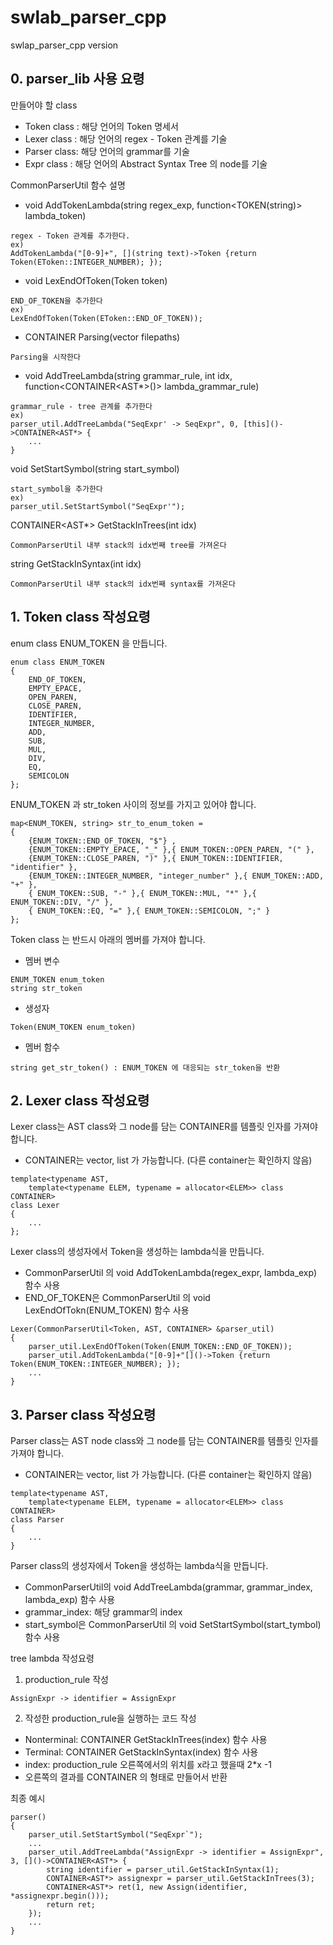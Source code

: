 # swlab_parser_cpp
swlap_parser_cpp version

## 0. parser_lib 사용 요령

만들어야 할 class
- Token class : 해당 언어의 Token 명세서
- Lexer class : 해당 언어의 regex - Token 관계를 기술
- Parser class: 해당 언어의 grammar를 기술
- Expr class  : 해당 언어의 Abstract Syntax Tree 의 node를 기술

CommonParserUtil 함수 설명
- void AddTokenLambda(string regex_exp, function<TOKEN(string)> lambda_token)
```
regex - Token 관계를 추가한다.
ex)
AddTokenLambda("[0-9]+", [](string text)->Token {return Token(EToken::INTEGER_NUMBER); });
```

- void LexEndOfToken(Token token)
```
END_OF_TOKEN을 추가한다
ex)
LexEndOfToken(Token(EToken::END_OF_TOKEN));
```

- CONTAINER<AST> Parsing(vector<string> filepaths)
```
Parsing을 시작한다
```

- void AddTreeLambda(string grammar_rule, int idx, function<CONTAINER<AST*>()> lambda_grammar_rule)
```
grammar_rule - tree 관계를 추가한다
ex)
parser_util.AddTreeLambda("SeqExpr' -> SeqExpr", 0, [this]()->CONTAINER<AST*> {
	...
}
```

void SetStartSymbol(string start_symbol)
```
start_symbol을 추가한다
ex)
parser_util.SetStartSymbol("SeqExpr'");
```

CONTAINER<AST*> GetStackInTrees(int idx)
```
CommonParserUtil 내부 stack의 idx번째 tree를 가져온다
```

string GetStackInSyntax(int idx)
```
CommonParserUtil 내부 stack의 idx번째 syntax를 가져온다
```


## 1. Token class 작성요령

enum class ENUM_TOKEN 을 만듭니다.
```
enum class ENUM_TOKEN
{
	END_OF_TOKEN,
	EMPTY_EPACE,
	OPEN_PAREN,
	CLOSE_PAREN,
	IDENTIFIER,
	INTEGER_NUMBER,
	ADD,
	SUB,
	MUL,
	DIV,
	EQ,
	SEMICOLON
};
```


ENUM_TOKEN 과 str_token 사이의 정보를 가지고 있어야 합니다.
```
map<ENUM_TOKEN, string> str_to_enum_token =
{
	{ENUM_TOKEN::END_OF_TOKEN, "$"} ,
	{ENUM_TOKEN::EMPTY_EPACE, "_" },{ ENUM_TOKEN::OPEN_PAREN, "(" },
	{ENUM_TOKEN::CLOSE_PAREN, ")" },{ ENUM_TOKEN::IDENTIFIER, "identifier" },
	{ENUM_TOKEN::INTEGER_NUMBER, "integer_number" },{ ENUM_TOKEN::ADD, "+" },
	{ ENUM_TOKEN::SUB, "-" },{ ENUM_TOKEN::MUL, "*" },{ ENUM_TOKEN::DIV, "/" },
	{ ENUM_TOKEN::EQ, "=" },{ ENUM_TOKEN::SEMICOLON, ";" }
};
```


Token class 는 반드시 아래의 멤버를 가져야 합니다.

- 멤버 변수
```
ENUM_TOKEN enum_token
string str_token
```
- 생성자
```
Token(ENUM_TOKEN enum_token)
```
- 멤버 함수
```
string get_str_token() : ENUM_TOKEN 에 대응되는 str_token을 반환
```




## 2. Lexer class 작성요령

Lexer class는 AST class와 그 node를 담는 CONTAINER를 템플릿 인자를 가져야 합니다.
- CONTAINER는 vector, list 가 가능합니다. (다른 container는 확인하지 않음)
```
template<typename AST,
	template<typename ELEM, typename = allocator<ELEM>> class CONTAINER>
class Lexer
{
	...
};
```


Lexer class의 생성자에서 Token을 생성하는 lambda식을 만듭니다.
- CommonParserUtil 의 void AddTokenLambda(regex_expr, lambda_exp) 함수 사용
- END_OF_TOKEN은 CommonParserUtil 의 void LexEndOfTokn(ENUM_TOKEN) 함수 사용
```
Lexer(CommonParserUtil<Token, AST, CONTAINER> &parser_util)
{
	parser_util.LexEndOfToken(Token(ENUM_TOKEN::END_OF_TOKEN));
	parser_util.AddTokenLambda("[0-9]+"[]()->Token {return Token(ENUM_TOKEN::INTEGER_NUMBER); });
	...
}
```

## 3. Parser class 작성요령

Parser class는 AST node class와 그 node를 담는 CONTAINER를 템플릿 인자를 가져야 합니다.
- CONTAINER는 vector, list 가 가능합니다. (다른 container는 확인하지 않음)
```
template<typename AST,
	template<typename ELEM, typename = allocator<ELEM>> class CONTAINER>
class Parser
{
	...
}
```


Parser class의 생성자에서 Token을 생성하는 lambda식을 만듭니다.
- CommonParserUtil의 void AddTreeLambda(grammar, grammar_index, lambda_exp) 함수 사용
- grammar_index: 해당 grammar의 index
- start_symbol은 CommonParserUtil 의 void SetStartSymbol(start_tymbol) 함수 사용

tree lambda 작성요령
1) production_rule 작성
```
AssignExpr -> identifier = AssignExpr
```
2) 작성한 production_rule을 실행하는 코드 작성
- Nonterminal: CONTAINER<AST> GetStackInTrees(index) 함수 사용
- Terminal: CONTAINER<AST> GetStackInSyntax(index) 함수 사용
- index: production_rule 오른쪽에서의 위치를 x라고 했을때 2*x -1
- 오른쪽의 결과를 CONTAINER<AST> 의 형태로 만들어서 반환


최종 예시
```
parser()
{
	parser_util.SetStartSymbol("SeqExpr`");
	...
	parser_util.AddTreeLambda("AssignExpr -> identifier = AssignExpr", 3, []()->CONTAINER<AST*> {
		string identifier = parser_util.GetStackInSyntax(1);
		CONTAINER<AST*> assignexpr = parser_util.GetStackInTrees(3);
		CONTAINER<AST*> ret(1, new Assign(identifier, *assignexpr.begin()));
		return ret;
	});
	...
}
```


